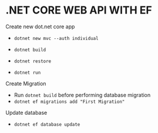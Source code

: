 # .NET CORE WEB API WITH EF

Create new dot.net core app
- `dotnet new mvc --auth individual`

- `dotnet build`
- `dotnet restore`
- `dotnet run`

Create Migration
- Run `dotnet build` before performing database migration
- `dotnet ef migrations add "First Migration"`

Update database
- `dotnet ef database update`